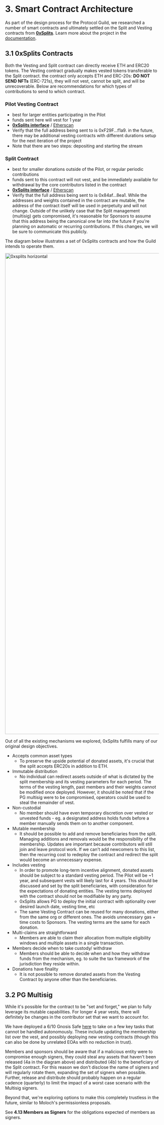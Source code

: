 # 3. Smart Contract Architecture

As part of the design process for the Protocol Guild, we researched a number of smart contracts and ultimately settled on the Split and Vesting contracts from **[0xSplits](https://www.0xsplits.xyz/)**. Learn more about the project in the [documentation](https://docs.0xsplits.xyz/).

## 3.1 0xSplits Contracts

Both the Vesting and Split contract can directly receive ETH and ERC20 tokens. The Vesting contract gradually makes vested tokens transferable to the Split contract. the contract only accepts ETH and ERC-20s: **DO NOT SEND NFTs** (ERC-721s), they will not vest, cannot be split, and will be unrecoverable. Below are recommendations for which types of contributions to send to which contract. 

### Pilot Vesting Contract
- best for larger entities participating in the Pilot
- funds sent here will vest for 1 year
- **[0xSplits interface](https://app.0xsplits.xyz/accounts/0xF29Ff96aaEa6C9A1fBa851f74737f3c069d4f1a9/)** / [Etherscan](https://etherscan.io/address/0xF29Ff96aaEa6C9A1fBa851f74737f3c069d4f1a9)
- Verify that the full address being sent to is 0xF29F…f1a9. in the future, there may be additional vesting contracts with different durations setup for the next iteration of the project
- Note that there are two steps: depositing and starting the stream

### Split Contract
- best for smaller donations outside of the Pilot, or regular periodic contributions
- funds sent to this contract will not vest, and be immediately available for withdrawal by the core contributors listed in the contract
- **[0xSplits interface](https://app.0xsplits.xyz/accounts/0x84af3D5824F0390b9510440B6ABB5CC02BB68ea1/)** / [Etherscan](https://etherscan.io/address/0x84af3D5824F0390b9510440B6ABB5CC02BB68ea1)
- Verify that the full address being sent to is 0x84af...8ea1. While the addresses and weights contained in the contract are mutable, the address of the contract itself will be used in perpetuity and will not change. Outside of the unlikely case that the Split management (multisig) gets compromised, it's reasonable for Sponsors to assume that this address being the canonical one far into the future if you're planning on automatic or recurring contributions. If this changes, we will be sure to communicate this publicly.

The diagram below illustrates a set of 0xSplits contracts and how the Guild intends to operate them. 

<img width="1572" alt="0xsplits horizontal" src="https://user-images.githubusercontent.com/80278162/165815437-11646882-bac0-41bf-9709-e64880c96d82.png">

Out of all the existing mechanisms we explored, 0xSplits fulfills many of our original design objectives. 

- Accepts common asset types
  - To preserve the upside potential of donated assets, it's crucial that the split accepts ERC20s in addition to ETH.
- Immutable distribution
  - No individual can redirect assets outside of what is dictated by the split membership and its vesting parameters for each period. The terms of the vesting length, past members and their weights cannot be modified once deployed. However, it should be noted that if the PG multisig were to be compromised, operators could be used to steal the remainder of vest.
- Non-custodial
  - No member should have even temporary discretion over vested or unvested funds - eg. a designated address holds funds before a member manually sends them on to another component.
- Mutable membership
  - It should be possible to add and remove beneficiaries from the split. Managing additions and removals would be the responsibility of the membership. Updates are important because contributors will still join and leave protocol work. If we can't add newcomers to this list, then the recurring cost to redeploy the contract and redirect the split would become an unnecessary expense.
- Includes vesting
  - In order to promote long-term incentive alignment, donated assets should be subject to a standard vesting period. The Pilot will be ~1 year, and subsequent vests will likely last for 4 years. This should be discussed and set by the split beneficiaries, with consideration for the expectations of donating entities. The vesting terms deployed with the contract should not be modifiable by any party.
  - 0xSplits allows PG to deploy the initial contract with optionality over desired launch date, vesting time, etc
  - The same Vesting Contract can be reused for many donations, either from the same org or different ones. The avoids unnecessary gas + time costs to Sponsors. The vesting terms are the same for each donation.
- Multi-claims are straightforward
  - Members are able to claim their allocation from multiple eligibility windows and multiple assets in a single transaction.
- Members decide when to take custody/ withdraw
  - Members should be able to decide when and how they withdraw funds from the mechanism, eg. to suite the tax framework of the jurisdiction they reside within.
- Donations have finality
  - It is not possible to remove donated assets from the Vesting Contract by anyone other than the beneficiaries.

## 3.2 PG Multisig

While it's possible for the contract to be "set and forget," we plan to fully leverage its mutable capabilities. For longer 4 year vests, there will definitely be changes in the contributor set that we want to account for.

We have deployed a 6/10 Gnosis Safe [here](https://gnosis-safe.io/app/eth:0xF6CBDd6Ea6EC3C4359e33de0Ac823701Cc56C6c4/balances) to take on a few key tasks that cannot be handled autonomously. These include updating the membership list over the vest, and possibly deploying new vesting contracts (though this can also be done by unrelated EOAs with no reduction in trust).

Members and sponsors should be aware that if a malicious entity were to compromise enough signers, they could steal any assets that haven't been released (4a in the diagram above) and distributed (4b) to the beneficiary of the Split contract. For this reason we don't disclose the name of signers and will regularly rotate them, expanding the set of signers when possible. Further, release and distribute should probably happen on a regular cadence (quarterly) to limit the impact of a worst case scenario with the Multisig signers.

Beyond that, we're exploring options to make this completely trustless in the future, similar to Moloch's permissionless proposals.

See **4.13 Members as Signers** for the obligations expected of members as signers.
